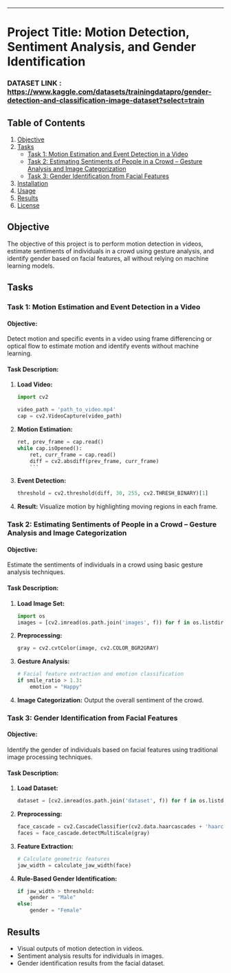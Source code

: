 
---

# Project Title: Motion Detection, Sentiment Analysis, and Gender Identification
### DATASET LINK : https://www.kaggle.com/datasets/trainingdatapro/gender-detection-and-classification-image-dataset?select=train 
## Table of Contents
1. [Objective](#objective)
2. [Tasks](#tasks)
   - [Task 1: Motion Estimation and Event Detection in a Video](#task-1-motion-estimation-and-event-detection-in-a-video)
   - [Task 2: Estimating Sentiments of People in a Crowd – Gesture Analysis and Image Categorization](#task-2-estimating-sentiments-of-people-in-a-crowd--gesture-analysis-and-image-categorization)
   - [Task 3: Gender Identification from Facial Features](#task-3-gender-identification-from-facial-features)
3. [Installation](#installation)
4. [Usage](#usage)
5. [Results](#results)
6. [License](#license)

## Objective
The objective of this project is to perform motion detection in videos, estimate sentiments of individuals in a crowd using gesture analysis, and identify gender based on facial features, all without relying on machine learning models.

## Tasks

### Task 1: Motion Estimation and Event Detection in a Video
#### Objective:
Detect motion and specific events in a video using frame differencing or optical flow to estimate motion and identify events without machine learning.

#### Task Description:
1. **Load Video:**
   ```python
   import cv2

   video_path = 'path_to_video.mp4'
   cap = cv2.VideoCapture(video_path)
   ```

2. **Motion Estimation:**
   ```python
   ret, prev_frame = cap.read()
   while cap.isOpened():
       ret, curr_frame = cap.read()
       diff = cv2.absdiff(prev_frame, curr_frame)
       ```

3. **Event Detection:**
   ```python
   threshold = cv2.threshold(diff, 30, 255, cv2.THRESH_BINARY)[1]
   ```

4. **Result:**
   Visualize motion by highlighting moving regions in each frame.

### Task 2: Estimating Sentiments of People in a Crowd – Gesture Analysis and Image Categorization
#### Objective:
Estimate the sentiments of individuals in a crowd using basic gesture analysis techniques.

#### Task Description:
1. **Load Image Set:**
   ```python
   import os
   images = [cv2.imread(os.path.join('images', f)) for f in os.listdir('images')]
   ```

2. **Preprocessing:**
   ```python
   gray = cv2.cvtColor(image, cv2.COLOR_BGR2GRAY)
   ```

3. **Gesture Analysis:**
   ```python
   # Facial feature extraction and emotion classification
   if smile_ratio > 1.3:
       emotion = "Happy"
   ```

4. **Image Categorization:**
   Output the overall sentiment of the crowd.

### Task 3: Gender Identification from Facial Features
#### Objective:
Identify the gender of individuals based on facial features using traditional image processing techniques.

#### Task Description:
1. **Load Dataset:**
   ```python
   dataset = [cv2.imread(os.path.join('dataset', f)) for f in os.listdir('dataset')]
   ```

2. **Preprocessing:**
   ```python
   face_cascade = cv2.CascadeClassifier(cv2.data.haarcascades + 'haarcascade_frontalface_default.xml')
   faces = face_cascade.detectMultiScale(gray)
   ```

3. **Feature Extraction:**
   ```python
   # Calculate geometric features
   jaw_width = calculate_jaw_width(face)
   ```

4. **Rule-Based Gender Identification:**
   ```python
   if jaw_width > threshold:
       gender = "Male"
   else:
       gender = "Female"
   ```



## Results
- Visual outputs of motion detection in videos.
- Sentiment analysis results for individuals in images.
- Gender identification results from the facial dataset.

